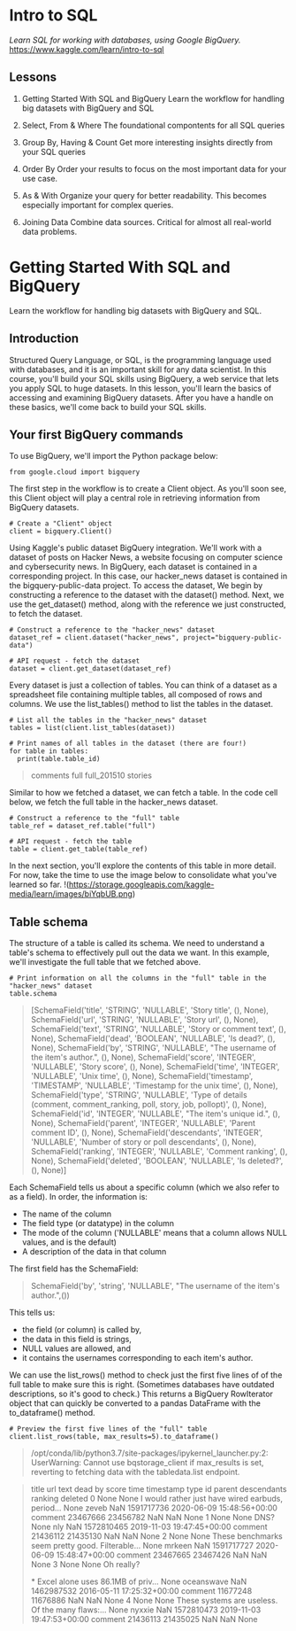 # Intro to SQL
_Learn SQL for working with databases, using Google BigQuery._
https://www.kaggle.com/learn/intro-to-sql



## Lessons

1.  Getting Started With SQL and BigQuery
    Learn the workflow for handling big datasets with BigQuery and SQL

2.  Select, From & Where
    The foundational compontents for all SQL queries

3.  Group By, Having & Count
    Get more interesting insights directly from your SQL queries

4.  Order By
    Order your results to focus on the most important data for your use case.

5.  As & With
    Organize your query for better readability. This becomes especially important for complex queries.

6.  Joining Data
    Combine data sources. Critical for almost all real-world data problems.
    


# Getting Started With SQL and BigQuery
Learn the workflow for handling big datasets with BigQuery and SQL.


## Introduction
Structured Query Language, or SQL, is the programming language used with databases, and it is an important skill for any data scientist. In this course, you'll build your SQL skills using BigQuery, a web service that lets you apply SQL to huge datasets.
In this lesson, you'll learn the basics of accessing and examining BigQuery datasets. After you have a handle on these basics, we'll come back to build your SQL skills.


## Your first BigQuery commands
To use BigQuery, we'll import the Python package below:
```
from google.cloud import bigquery
```
The first step in the workflow is to create a Client object. As you'll soon see, this Client object will play a central role in retrieving information from BigQuery datasets.
```
# Create a "Client" object
client = bigquery.Client()
```
Using Kaggle's public dataset BigQuery integration.
We'll work with a dataset of posts on Hacker News, a website focusing on computer science and cybersecurity news.
In BigQuery, each dataset is contained in a corresponding project. In this case, our hacker_news dataset is contained in the bigquery-public-data project. To access the dataset,
We begin by constructing a reference to the dataset with the dataset() method.
Next, we use the get_dataset() method, along with the reference we just constructed, to fetch the dataset.
```
# Construct a reference to the "hacker_news" dataset
dataset_ref = client.dataset("hacker_news", project="bigquery-public-data")

# API request - fetch the dataset
dataset = client.get_dataset(dataset_ref)
```
Every dataset is just a collection of tables. You can think of a dataset as a spreadsheet file containing multiple tables, all composed of rows and columns.
We use the list_tables() method to list the tables in the dataset.
```
# List all the tables in the "hacker_news" dataset
tables = list(client.list_tables(dataset))

# Print names of all tables in the dataset (there are four!)
for table in tables:
  print(table.table_id)
```
> comments
> full
> full_201510
> stories

Similar to how we fetched a dataset, we can fetch a table. In the code cell below, we fetch the full table in the hacker_news dataset.
```
# Construct a reference to the "full" table
table_ref = dataset_ref.table("full")

# API request - fetch the table
table = client.get_table(table_ref)
```
In the next section, you'll explore the contents of this table in more detail. For now, take the time to use the image below to consolidate what you've learned so far.
!(https://storage.googleapis.com/kaggle-media/learn/images/biYqbUB.png)


## Table schema
The structure of a table is called its schema. We need to understand a table's schema to effectively pull out the data we want.
In this example, we'll investigate the full table that we fetched above.
```
# Print information on all the columns in the "full" table in the "hacker_news" dataset
table.schema
```
> [SchemaField('title', 'STRING', 'NULLABLE', 'Story title', (), None),
>  SchemaField('url', 'STRING', 'NULLABLE', 'Story url', (), None),
>  SchemaField('text', 'STRING', 'NULLABLE', 'Story or comment text', (), None),
>  SchemaField('dead', 'BOOLEAN', 'NULLABLE', 'Is dead?', (), None),
>  SchemaField('by', 'STRING', 'NULLABLE', "The username of the item's author.", (), None),
>  SchemaField('score', 'INTEGER', 'NULLABLE', 'Story score', (), None),
>  SchemaField('time', 'INTEGER', 'NULLABLE', 'Unix time', (), None),
>  SchemaField('timestamp', 'TIMESTAMP', 'NULLABLE', 'Timestamp for the unix time', (), None),
>  SchemaField('type', 'STRING', 'NULLABLE', 'Type of details (comment, comment_ranking, poll, story, job, pollopt)', (), None),
>  SchemaField('id', 'INTEGER', 'NULLABLE', "The item's unique id.", (), None),
>  SchemaField('parent', 'INTEGER', 'NULLABLE', 'Parent comment ID', (), None),
>  SchemaField('descendants', 'INTEGER', 'NULLABLE', 'Number of story or poll descendants', (), None),
>  SchemaField('ranking', 'INTEGER', 'NULLABLE', 'Comment ranking', (), None),
>  SchemaField('deleted', 'BOOLEAN', 'NULLABLE', 'Is deleted?', (), None)]

Each SchemaField tells us about a specific column (which we also refer to as a field). In order, the information is:

- The name of the column
- The field type (or datatype) in the column
- The mode of the column ('NULLABLE' means that a column allows NULL values, and is the default)
- A description of the data in that column

The first field has the SchemaField:
> SchemaField('by', 'string', 'NULLABLE', "The username of the item's author.",())

This tells us:
- the field (or column) is called by,
- the data in this field is strings,
- NULL values are allowed, and
- it contains the usernames corresponding to each item's author.

We can use the list_rows() method to check just the first five lines of of the full table to make sure this is right. (Sometimes databases have outdated descriptions, so it's good to check.) This returns a BigQuery RowIterator object that can quickly be converted to a pandas DataFrame with the to_dataframe() method.
```
# Preview the first five lines of the "full" table
client.list_rows(table, max_results=5).to_dataframe()
```
> /opt/conda/lib/python3.7/site-packages/ipykernel_launcher.py:2: UserWarning: Cannot use bqstorage_client if max_results is set, reverting to fetching data with the tabledata.list endpoint.

> title	url	text	dead	by	score	time	timestamp	type	id	parent	descendants	ranking	deleted
> 0	None	None	I would rather just have wired earbuds, period...	None	zeveb	NaN	1591717736	2020-06-09 15:48:56+00:00	comment	23467666	23456782	NaN	NaN	None
> 1	None	None	DNS?	None	nly	NaN	1572810465	2019-11-03 19:47:45+00:00	comment	21436112	21435130	NaN	NaN	None
> 2	None	None	These benchmarks seem pretty good. Filterable...	None	mrkeen	NaN	1591717727	2020-06-09 15:48:47+00:00	comment	23467665	23467426	NaN	NaN	None
> 3	None	None	Oh really?<p>* Excel alone uses 86.1MB of priv...	None	oceanswave	NaN	1462987532	2016-05-11 17:25:32+00:00	comment	11677248	11676886	NaN	NaN	None
> 4	None	None	These systems are useless. Of the many flaws:...	None	nyxxie	NaN	1572810473	2019-11-03 19:47:53+00:00	comment	21436113	21435025	NaN	NaN	None





